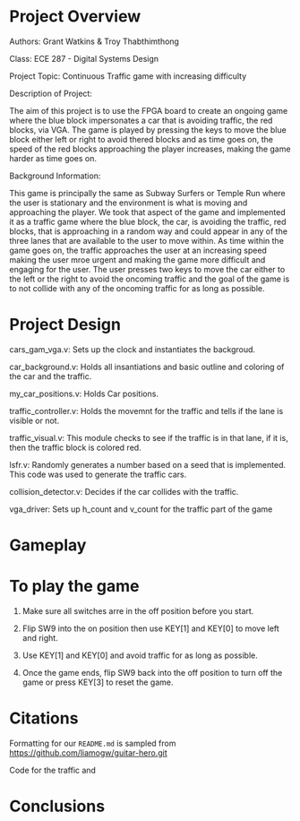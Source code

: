 # Project Overview
Authors: Grant Watkins & Troy Thabthimthong

Class: ECE 287 - Digital Systems Design

Project Topic: Continuous Traffic game with increasing difficulty

Description of Project:

The aim of this project is to use the FPGA board to create an ongoing game where the blue block impersonates a car that is avoiding traffic, the red blocks, via VGA. The game is played by pressing the keys to move the blue block either left or right to avoid thered blocks and as time goes on, the speed of the red blocks approaching the player increases, making the game harder as time goes on.

Background Information:

This game is principally the same as Subway Surfers or Temple Run where the user is stationary and the environment is what is moving and approaching the player. We took that aspect of the game and implemented it as a traffic game where the blue block, the car, is avoiding the traffic, red blocks, that is approaching in a random way and could appear in any of the three lanes that are available to the user to move within. As time within the game goes on, the traffic approaches the user at an increasing speed making the user mroe urgent and making the game more difficult and engaging for the user. The user presses two keys to move the car either to the left or the right to avoid the oncoming traffic and the goal of the game is to not collide with any of the oncoming traffic for as long as possible.

# Project Design

cars_gam_vga.v: Sets up the clock and instantiates the backgroud.

car_background.v: Holds all insantiations and basic outline and coloring of the car and the traffic.

my_car_positions.v: Holds Car positions.

traffic_controller.v: Holds the movemnt for the traffic and tells if the lane is visible or not.

traffic_visual.v: This module checks to see if the traffic is in that lane, if it is, then the traffic block is colored red. 

lsfr.v: Randomly generates a number based on a seed that is implemented. This code was used to generate the traffic cars. 

collision_detector.v: Decides if the car collides with the traffic.

vga_driver: Sets up h_count and v_count for the traffic part of the game

# Gameplay

# To play the game

1. Make sure all switches arre in the off position before you start.

2. Flip SW9 into the on position then use KEY[1] and KEY[0] to move left and right.

3. Use KEY[1] and KEY[0] and avoid traffic for as long as possible.

4. Once the game ends, flip SW9 back into the off position to turn off the game or press KEY[3] to reset the game.

# Citations

Formatting for our `README.md` is sampled from https://github.com/liamogw/guitar-hero.git

Code for the traffic and  

# Conclusions
